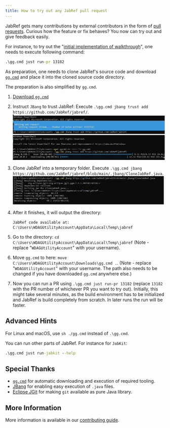 ```yaml
---
title: How to try out any JabRef pull request
---
```


JabRef gets many contributions by external contributors in the form of [pull requests](https://github.com/jabref/jabref/pulls).
Curious how the feature or fix behaves?
You now can try out and give feedback easily.

For instance, to try out the "[initial implementation of walkthrough](https://github.com/JabRef/jabref/pull/13182)", one needs to execute following command:

```cmd
.\gg.cmd just run-pr 13182
```

As preparation, one needs to clone JabRef's source code and download [`gg.cmd`](https://github.com/eirikb/gg#ggcmd) and place it into the cloned source code directory.

The preparation is also simplified by `gg.cmd`.

1. [Download `gg.cmd`](https://github.com/eirikb/gg/releases/latest/download/gg.cmd)
2. Instruct `JBang` to trust JabRef: Execute `.\gg.cmd jbang trust add https://github.com/JabRef/jabref/`.\
   ![gg initialization](../img/gg-init-1.png)\
   ![gg initialization](../img/gg-init-2.png)
3. Clone JabRef into a temporary folder. Execute `.\gg.cmd jbang https://github.com/JabRef/jabref/blob/main/.jbang/CloneJabRef.java`.\
   ![gg-jabref-clone](../img/gg-jabref-clone.png)
4. After it finishes, it will output the directory:

   ```text
   JabRef code available at: C:\Users\WDAGUtilityAccount\AppData\Local\Temp\jabref
   ```

5. Go to the directory: `cd C:\Users\WDAGUtilityAccount\AppData\Local\Temp\jabref` (Note - replace "`WDAGUtilityAccount`" with your username).
6. Move `gg.cmd` to here: `move C:\Users\WDAGUtilityAccount\Downloads\gg.cmd .`. (Note - replace "`WDAGUtilityAccount`" with your username. The path also needs to be changed if you have downloaded `gg.cmd` anywhere else.)
7. Now you can run a PR using `.\gg.cmd just run-pr 13182` (replace `13182` with the PR number of whichever PR you want to try out). Initially, this might take several minutes, as the build environment has to be initialized and JabRef is build completely from scratch. In later runs the run will be faster.

## Advanced Hints

For Linux and macOS, use `sh ./gg.cmd` instead of `.\gg.cmd`.

You can run other parts of JabRef. For instance for `JabKit`:

```cmd
.\gg.cmd just run-jabkit --help
```

## Special Thanks

- [`gg.cmd`](https://github.com/eirikb/gg#ggcmd) for automatic downloading and execution of required tooling.
- [JBang](https://www.jbang.dev/) for enabling easy execution of `.java` files.
- [Eclipse JGit](https://projects.eclipse.org/projects/technology.jgit) for making `git` available as pure Java library.

## More Information

More information is available in our [contributing guide](https://docs.jabref.org/contributing#i-would-like-to-try-out-a-feature-introduced-at-pull-request).
